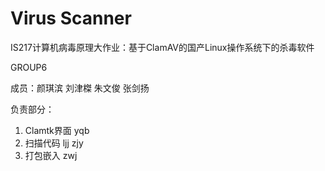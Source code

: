 # Virus Scanner
IS217计算机病毒原理大作业：基于ClamAV的国产Linux操作系统下的杀毒软件

GROUP6

成员：颜琪滨  刘津榤 朱文俊 张剑扬

负责部分：

1. Clamtk界面 yqb
2. 扫描代码 ljj  zjy
3. 打包嵌入 zwj
